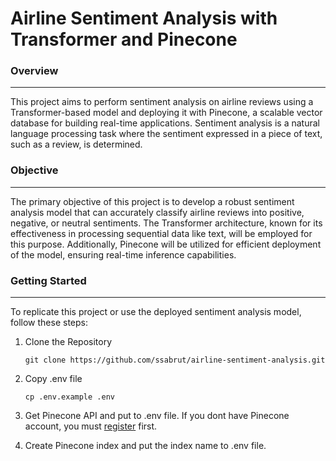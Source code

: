 # Airline Sentiment Analysis with Transformer and Pinecone

### Overview
---

This project aims to perform sentiment analysis on airline reviews using a Transformer-based model and deploying it with Pinecone, a scalable vector database for building real-time applications. Sentiment analysis is a natural language processing task where the sentiment expressed in a piece of text, such as a review, is determined.

### Objective
---

The primary objective of this project is to develop a robust sentiment analysis model that can accurately classify airline reviews into positive, negative, or neutral sentiments. The Transformer architecture, known for its effectiveness in processing sequential data like text, will be employed for this purpose. Additionally, Pinecone will be utilized for efficient deployment of the model, ensuring real-time inference capabilities.

### Getting Started
---

To replicate this project or use the deployed sentiment analysis model, follow these steps:
1. Clone the Repository

   ```
   git clone https://github.com/ssabrut/airline-sentiment-analysis.git
   ```

2. Copy .env file

   ```
   cp .env.example .env
   ```

3. Get Pinecone API and put to .env file. If you dont have Pinecone account, you must [register](https://app.pinecone.io/?sessionType=signup) first.
4. Create Pinecone index and put the index name to .env file.
